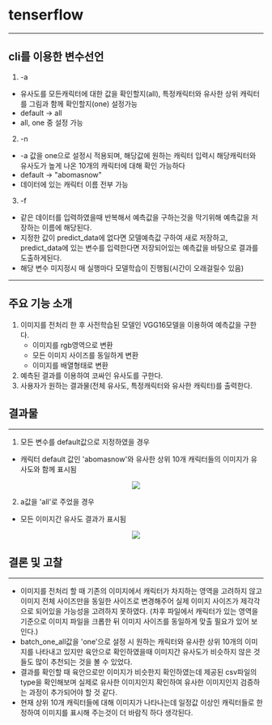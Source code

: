 # tenserflow

----
## cli를 이용한 변수선언

1) -a
* 유사도를 모든캐릭터에 대한 값을 확인할지(all), 특정캐릭터와 유사한 상위 캐릭터를 그림과 함께 확인할지(one) 설정가능
* default -> all
* all, one 중 설정 가능
2) -n
* -a 값을 one으로 설정시 적용되며, 해당값에 원하는 캐릭터 입력시 해당캐릭터와 유사도가 높게 나온 10개의 캐릭터에 대해 확인 가능하다
* default -> "abomasnow"
* 데이터에 있는 캐릭터 이름 전부 가능
3) -f
* 같은 데이터를 입력하였을때 반복해서 예측값을 구하는것을 막기위해 예측값을 저장하는 이름에 해당된다.
* 지정한 값이 predict_data에 없다면 모델예측값 구하여 새로 저장하고, predict_data에 있는 변수를 입력한다면 저장되어있는 예측값을 바탕으로 결과를 도출하게된다.
* 해당 변수 미지정시 매 실행마다 모델학습이 진행됨(시간이 오래걸릴수 있음)

---
## 주요 기능 소개
1. 이미지를 전처리 한 후 사전학습된 모델인 VGG16모델을 이용하여 예측값을 구한다.
    * 이미지를 rgb영역으로 변환
    * 모든 이미지 사이즈를 동일하게 변환
    * 이미지를 배열형태로 변환
2. 예측된 결과를 이용하여 코싸인 유사도를 구한다.
3. 사용자가 원하는 결과물(전체 유사도, 특정캐릭터와 유사한 캐릭터)를 출력한다.

## 결과물
---
1) 모든 변수를 default값으로 지정하였을 경우
  * 캐릭터 default 값인 'abomasnow'와 유사한 상위 10개 캐릭터들의 이미지가 유사도와 함께 표시됨
  <p align="center">
    <img src="https://github.com/donghohyun/predictive-modeling/assets/139213175/a9054189-2670-4428-b02e-6515276993fc" weight = 500>
  </p>
  
2) a값을 'all'로 주었을 경우
  * 모든 이미지간 유사도 결과가 표시됨
  <p align="center">
    <img src="https://github.com/donghohyun/predictive-modeling/assets/139213175/a676c496-7443-4620-9c7d-1d4e044f11db" weight = 500>
  </p>

## 결론 및 고찰
---
* 이미지를 전처리 할 때 기존의 이미지에서 캐릭터가 차지하는 영역을 고려하지 않고 이미지 전체 사이즈만을 동일한 사이즈로 변경해주어 실제 이미지 사이즈가 제각각으로 되어있을 가능성을 고려하지 못하였다. (차후 파일에서 캐릭터가 있는 영역을 기준으로 이미지 파일을 크롭한 뒤 이미지 사이즈를 동일하게 맞출 필요가 있어 보인다.)
* batch_one_all값을 'one'으로 설정 시 원하는 캐릭터와 유사한 상위 10개의 이미지를 나타내고 있지만 육안으로 확인하였을때 이미지간 유사도가 비슷하지 않은 것들도 많이 추천되는 것을 볼 수 있었다.
* 결과를 확인할 때 육안으로만 이미지가 비슷한지 확인하였는데 제공된 csv파일의 type을 확인해보며 실제로 유사한 이미지인지 확인하여 유사한 이미지인지 검증하는 과정이 추가되어야 할 것 같다.
* 현재 상위 10개 캐릭터들에 대해 이미지가 나타나는데 일정값 이상인 캐릭터들로 한정하여 이미지를 표시해 주는것이 더 바람직 하다 생각된다.
